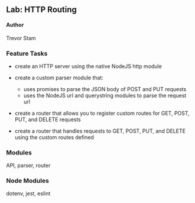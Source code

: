 ## Lab: HTTP Routing

#### Author
Trevor Stam

### Feature Tasks
- create an HTTP server using the native NodeJS http module
- create a custom parser module that:

    - uses promises to parse the JSON body of POST and PUT requests
    - uses the NodeJS url and querystring modules to parse the request url

- create a router that allows you to register custom routes for GET, POST, PUT, and DELETE requests
- create a router that handles requests to GET, POST, PUT, and DELETE using the custom routes defined

### Modules
API, parser, router

### Node Modules
dotenv, jest, eslint